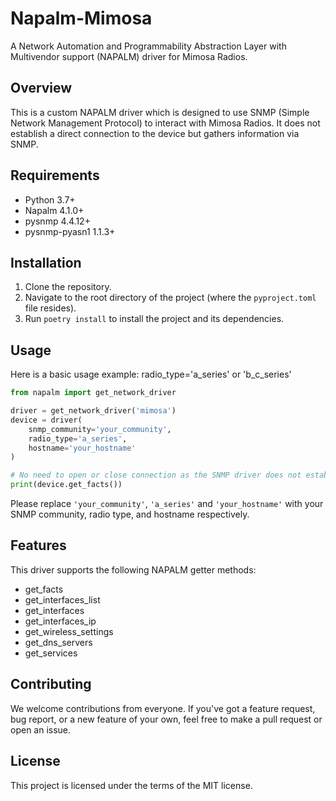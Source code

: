 # Napalm-Mimosa

A Network Automation and Programmability Abstraction Layer with Multivendor support (NAPALM) driver for Mimosa Radios.

## Overview

This is a custom NAPALM driver which is designed to use SNMP (Simple Network Management Protocol) to interact with Mimosa Radios. It does not establish a direct connection to the device but gathers information via SNMP.

## Requirements

- Python 3.7+
- Napalm 4.1.0+
- pysnmp 4.4.12+
- pysnmp-pyasn1 1.1.3+

## Installation

1. Clone the repository.
2. Navigate to the root directory of the project (where the `pyproject.toml` file resides).
3. Run `poetry install` to install the project and its dependencies.

## Usage

Here is a basic usage example:
radio_type='a_series' or 'b_c_series'

```python
from napalm import get_network_driver

driver = get_network_driver('mimosa')
device = driver(
    snmp_community='your_community', 
    radio_type='a_series', 
    hostname='your_hostname'
)

# No need to open or close connection as the SNMP driver does not establish a connection.
print(device.get_facts())
```

Please replace `'your_community'`, `'a_series'` and `'your_hostname'` with your SNMP community, radio type, and hostname respectively.

## Features

This driver supports the following NAPALM getter methods:

- get_facts
- get_interfaces_list
- get_interfaces
- get_interfaces_ip
- get_wireless_settings
- get_dns_servers
- get_services

## Contributing

We welcome contributions from everyone. If you've got a feature request, bug report, or a new feature of your own, feel free to make a pull request or open an issue. 

## License

This project is licensed under the terms of the MIT license.

